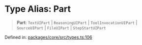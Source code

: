 # Type Alias: Part

> **Part**: `TextUIPart` \| `ReasoningUIPart` \| `ToolInvocationUIPart` \| `SourceUIPart` \| `FileUIPart` \| `StepStartUIPart`

Defined in: [packages/core/src/types.ts:106](https://github.com/GeoDaCenter/openassistant/blob/bc4037be52d89829440fcc4aaa1010be73719d16/packages/core/src/types.ts#L106)
